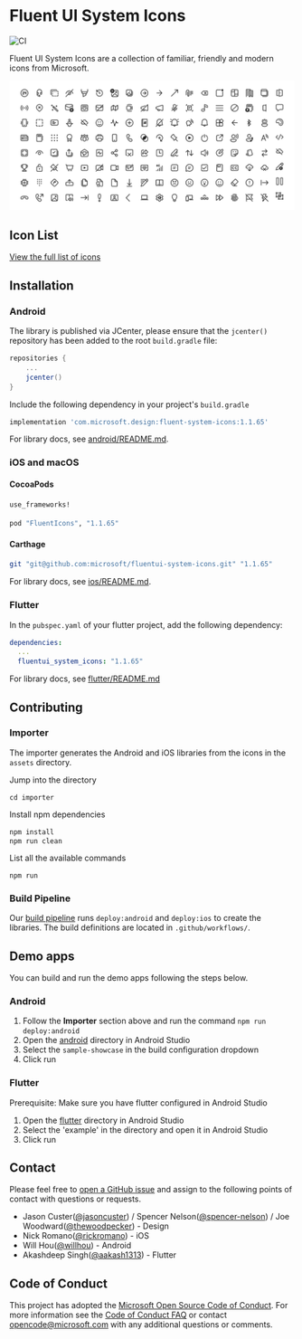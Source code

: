 # Fluent UI System Icons

![CI](https://github.com/microsoft/fluentui-system-icons/workflows/CI/badge.svg)

Fluent UI System Icons are a collection of familiar, friendly and modern icons from Microsoft.

![fluent system icons](art/readme-banner.png)

## Icon List

[View the full list of icons](icons.md)

## Installation
### Android
The library is published via JCenter, please ensure that the `jcenter()` repository has been added to the root `build.gradle` file:
```groovy
repositories {
    ...
    jcenter()
}
```
Include the following dependency in your project's `build.gradle`
```groovy
implementation 'com.microsoft.design:fluent-system-icons:1.1.65'
```

For library docs, see [android/README.md](android/README.md).

### iOS and macOS
#### CocoaPods

```ruby
use_frameworks!

pod "FluentIcons", "1.1.65"
```

#### Carthage

```bash
git "git@github.com:microsoft/fluentui-system-icons.git" "1.1.65"
```

For library docs, see [ios/README.md](ios/README.md).

### Flutter

In the `pubspec.yaml` of your flutter project, add the following dependency:

```yaml
dependencies:
  ...
  fluentui_system_icons: "1.1.65"
```

For library docs, see [flutter/README.md](flutter/README.md)

## Contributing

### Importer

The importer generates the Android and iOS libraries from the icons in the `assets` directory.

Jump into the directory
```
cd importer
```

Install npm dependencies
```
npm install
npm run clean
```

List all the available commands
```
npm run
```

### Build Pipeline

Our [build pipeline](https://github.com/microsoft/fluentui-system-icons/actions) runs `deploy:android` and `deploy:ios` to create the libraries. The build definitions are located in `.github/workflows/`.

## Demo apps

You can build and run the demo apps following the steps below.

### Android
1. Follow the **Importer** section above and run the command `npm run deploy:android`
2. Open the [android](android) directory in Android Studio
3. Select the `sample-showcase` in the build configuration dropdown
4. Click run 

### Flutter
Prerequisite: Make sure you have flutter configured in Android Studio 
1. Open the [flutter](flutter) directory in Android Studio
2. Select the 'example' in the directory and open it in Android Studio
3. Click run

## Contact
Please feel free to [open a GitHub issue](https://github.com/microsoft/fluentui-system-icons/issues/new) and assign to the following points of contact with questions or requests.
* Jason Custer([@jasoncuster](https://github.com/jasoncuster)) / Spencer Nelson([@spencer-nelson](https://github.com/spencer-nelson)) / Joe Woodward([@thewoodpecker](https://github.com/thewoodpecker)) - Design
* Nick Romano([@rickromano](https://github.com/nickromano)) - iOS
* Will Hou([@willhou](https://github.com/willhou)) - Android
* Akashdeep Singh([@aakash1313](https://github.com/aakash1313)) - Flutter

## Code of Conduct
This project has adopted the [Microsoft Open Source Code of Conduct](https://opensource.microsoft.com/codeofconduct). For more information see the [Code of Conduct FAQ](https://opensource.microsoft.com/codeofconduct) or contact opencode@microsoft.com with any additional questions or comments.

